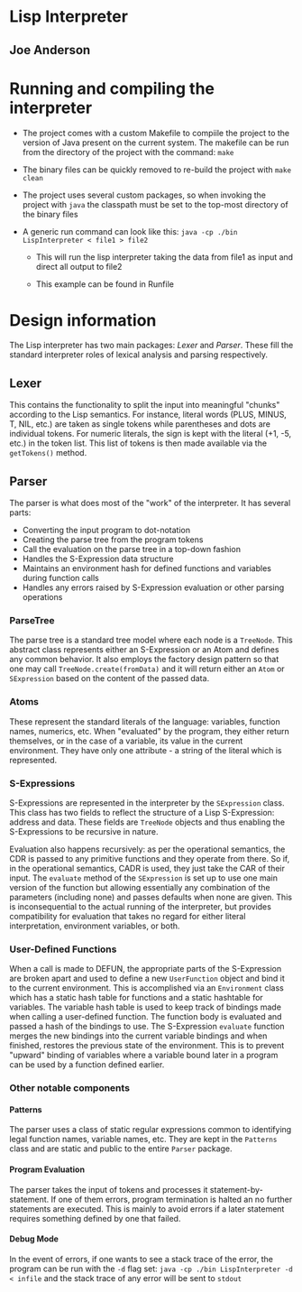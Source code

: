 # Lisp Interpreter
## Joe Anderson

Running and compiling the interpreter
======================================

* 	The project comes with a custom Makefile to compiile the project to the version of Java present on the current system.  The makefile can be run 	from the directory of the project with the command: `make`

* 	The binary files can be quickly removed to re-build the project with `make clean`

* 	The project uses several custom packages, so when invoking the project with `java` the classpath must be set to the top-most directory of the 		binary files

* 	A generic run command can look like this: `java -cp ./bin LispInterpreter < file1 > file2`

	* This will run the lisp interpreter taking the data from file1 as input and direct all output to file2

	* This example can be found in Runfile


Design information
==================

The Lisp interpreter has two main packages: *Lexer* and *Parser*. These fill the standard interpreter roles of lexical analysis and parsing respectively.  

Lexer
-----

This contains the functionality to split the input into meaningful "chunks" according to the Lisp semantics. For instance, literal words (PLUS, MINUS, T, NIL, etc.) are taken as single tokens while parentheses and dots are individual tokens. For numeric literals, the sign is kept with the literal (+1, -5, etc.) in the token list. This list of tokens is then made available via the `getTokens()` method.

Parser
------

The parser is what does most of the "work" of the interpreter. It has several parts:

*	Converting the input program to dot-notation
*	Creating the parse tree from the program tokens
*	Call the evaluation on the parse tree in a top-down fashion
*	Handles the S-Expression data structure
*	Maintains an environment hash for defined functions and variables during function calls
*	Handles any errors raised by S-Expression evaluation or other parsing operations

### ParseTree

The parse tree is a standard tree model where each node is a `TreeNode`. This abstract class represents either an S-Expression or an Atom and defines any common behavior. It also employs the factory design pattern so that one may call `TreeNode.create(fromData)` and it will return either an `Atom` or `SExpression` based on the content of the passed data.

### Atoms

These represent the standard literals of the language: variables, function names, numerics, etc. When "evaluated" by the program, they either return themselves, or in the case of a variable, its value in the current environment. They have only one attribute - a string of the literal which is represented.

### S-Expressions

S-Expressions are represented in the interpreter by the `SExpression` class. This class has two fields to reflect the structure of a Lisp S-Expression: address and data.  These fields are `TreeNode` objects and thus enabling the S-Expressions to be recursive in nature. 

Evaluation also happens recursively: as per the operational semantics, the CDR is passed to any primitive functions and they operate from there. So if, in the operational semantics, CADR is used, they just take the CAR of their input.  The `evaluate` method of the `SExpression` is set up to use one main version of the function but allowing essentially any combination of the parameters (including none) and passes defaults when none are given. This is inconsequential to the actual running of the interpreter, but provides compatibility for evaluation that takes no regard for either literal interpretation, environment variables, or both.

### User-Defined Functions

When a call is made to DEFUN, the appropriate parts of the S-Expression are broken apart and used to define a new `UserFunction` object and bind it to the current environment. This is accomplished via an `Environment` class which has a static hash table for functions and a static hashtable for variables. The variable hash table is used to keep track of bindings made when calling a user-defined function.  The function body is evaluated and passed a hash of the bindings to use. The S-Expression `evaluate` function merges the new bindings into the current variable bindings and when finished, restores the previous state of the environment. This is to prevent "upward" binding of variables where a variable bound later in a program can be used by a function defined earlier.

### Other notable components

#### Patterns

The parser uses a class of static regular expressions common to identifying legal function names, variable names, etc.  They are kept in the `Patterns` class and are static and public to the entire `Parser` package.

#### Program Evaluation

The parser takes the input of tokens and processes it statement-by-statement. If one of them errors, program termination is halted an no further statements are executed. This is mainly to avoid errors if a later statement requires something defined by one that failed.

#### Debug Mode

In the event of errors, if one wants to see a stack trace of the error, the program can be run with the `-d` flag set: `java -cp ./bin LispInterpreter -d < infile` and the stack trace of any error will be sent to `stdout`
